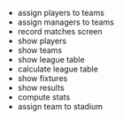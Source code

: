 - assign players to teams
- assign managers to teams
- record matches screen
- show players 
- show teams 
- show league table
- calculate league table
- show fixtures
- show results
- compute stats
- assign team to stadium